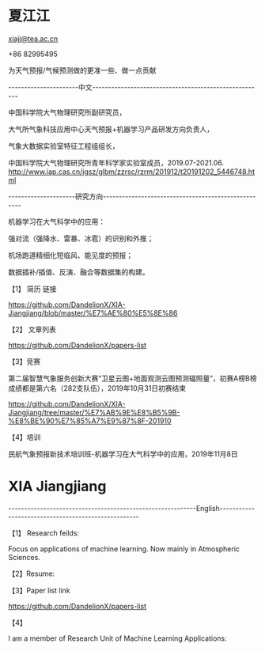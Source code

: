 # 夏江江

xiajj@tea.ac.cn

+86 82995495



为天气预报/气候预测做的更准一些、做一点贡献



----------------------中文------------------------------------------------------

中国科学院大气物理研究所副研究员，

大气所气象科技应用中心天气预报+机器学习产品研发方向负责人，

气象大数据实验室特征工程组组长，

中国科学院大气物理研究所青年科学家实验室成员，2019.07-2021.06.   http://www.iap.cas.cn/jgsz/glbm/zzrsc/rzrm/201912/t20191202_5446748.html


---------------------研究方向----------------------------------------------------

机器学习在大气科学中的应用：

  强对流（强降水、雷暴、冰雹）的识别和外推；
  
  机场跑道精细化短临风、能见度的预报；
  
  数据插补/插值、反演、融合等数据集的构建。


【1】 简历 链接

https://github.com/DandelionX/XIA-Jiangjiang/blob/master/%E7%AE%80%E5%8E%86


【2】 文章列表

https://github.com/DandelionX/papers-list

【3】竞赛

第二届智慧气象服务创新大赛“卫星云图+地面观测云图预测辐照量”，初赛A榜B榜成绩都是第六名（282支队伍），2019年10月31日初赛结束

https://github.com/DandelionX/XIA-Jiangjiang/tree/master/%E7%AB%9E%E8%B5%9B-%E8%BE%90%E7%85%A7%E9%87%8F-201910


【4】培训

民航气象预报新技术培训班-机器学习在大气科学中的应用，2019年11月8日









# XIA Jiangjiang

-----------------------------------------------------------English----------------------------------------------------

【1】 Research feilds:

Focus on applications of machine learning. Now mainly in Atmospheric Sciences.


【2】Resume:




【3】Paper list link


https://github.com/DandelionX/papers-list



【4】

I am a member of Research Unit of Machine Learning Applications:











